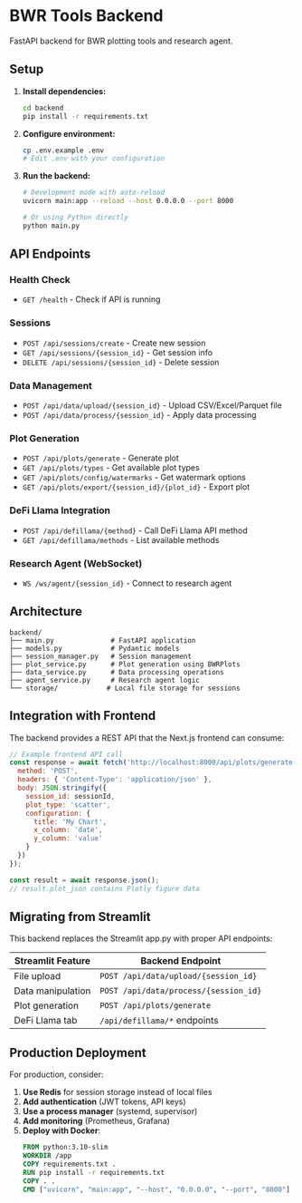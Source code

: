 # BWR Tools Backend

FastAPI backend for BWR plotting tools and research agent.

## Setup

1. **Install dependencies:**
   ```bash
   cd backend
   pip install -r requirements.txt
   ```

2. **Configure environment:**
   ```bash
   cp .env.example .env
   # Edit .env with your configuration
   ```

3. **Run the backend:**
   ```bash
   # Development mode with auto-reload
   uvicorn main:app --reload --host 0.0.0.0 --port 8000
   
   # Or using Python directly
   python main.py
   ```

## API Endpoints

### Health Check
- `GET /health` - Check if API is running

### Sessions
- `POST /api/sessions/create` - Create new session
- `GET /api/sessions/{session_id}` - Get session info
- `DELETE /api/sessions/{session_id}` - Delete session

### Data Management
- `POST /api/data/upload/{session_id}` - Upload CSV/Excel/Parquet file
- `POST /api/data/process/{session_id}` - Apply data processing

### Plot Generation
- `POST /api/plots/generate` - Generate plot
- `GET /api/plots/types` - Get available plot types
- `GET /api/plots/config/watermarks` - Get watermark options
- `GET /api/plots/export/{session_id}/{plot_id}` - Export plot

### DeFi Llama Integration
- `POST /api/defillama/{method}` - Call DeFi Llama API method
- `GET /api/defillama/methods` - List available methods

### Research Agent (WebSocket)
- `WS /ws/agent/{session_id}` - Connect to research agent

## Architecture

```
backend/
├── main.py              # FastAPI application
├── models.py            # Pydantic models
├── session_manager.py   # Session management
├── plot_service.py      # Plot generation using BWRPlots
├── data_service.py      # Data processing operations
├── agent_service.py     # Research agent logic
└── storage/            # Local file storage for sessions
```

## Integration with Frontend

The backend provides a REST API that the Next.js frontend can consume:

```javascript
// Example frontend API call
const response = await fetch('http://localhost:8000/api/plots/generate', {
  method: 'POST',
  headers: { 'Content-Type': 'application/json' },
  body: JSON.stringify({
    session_id: sessionId,
    plot_type: 'scatter',
    configuration: {
      title: 'My Chart',
      x_column: 'date',
      y_column: 'value'
    }
  })
});

const result = await response.json();
// result.plot_json contains Plotly figure data
```

## Migrating from Streamlit

This backend replaces the Streamlit app.py with proper API endpoints:

| Streamlit Feature | Backend Endpoint |
|------------------|-----------------|
| File upload | `POST /api/data/upload/{session_id}` |
| Data manipulation | `POST /api/data/process/{session_id}` |
| Plot generation | `POST /api/plots/generate` |
| DeFi Llama tab | `/api/defillama/*` endpoints |

## Production Deployment

For production, consider:

1. **Use Redis** for session storage instead of local files
2. **Add authentication** (JWT tokens, API keys)
3. **Use a process manager** (systemd, supervisor)
4. **Add monitoring** (Prometheus, Grafana)
5. **Deploy with Docker**:
   ```dockerfile
   FROM python:3.10-slim
   WORKDIR /app
   COPY requirements.txt .
   RUN pip install -r requirements.txt
   COPY . .
   CMD ["uvicorn", "main:app", "--host", "0.0.0.0", "--port", "8000"]
   ```
